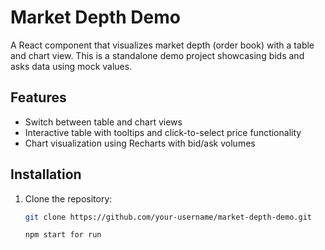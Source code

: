 # Market Depth Demo

A React component that visualizes market depth (order book) with a table and chart view. This is a standalone demo project showcasing bids and asks data using mock values.

## Features
- Switch between table and chart views
- Interactive table with tooltips and click-to-select price functionality
- Chart visualization using Recharts with bid/ask volumes

## Installation
1. Clone the repository:
   ```bash
   git clone https://github.com/your-username/market-depth-demo.git

   npm start for run